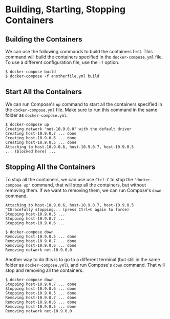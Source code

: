 # Building, Starting, Stopping Containers

## Building the Containers

We can use the following commands to build the containers first. This 
command will build the containers specified in
the `docker-compose.yml` file.  To use a different configuration
file, use the `-f` option.


```
$ docker-compose build
$ docker-compose -f anotherfile.yml build 
```


## Start All the Containers 

We can run Compose's `up` command to start
all the containers specified in the `docker-compose.yml`
file. Make sure to run this command in the same folder
as `docker-compose.yml`.

```
$ docker-compose up
Creating network "net-10.9.0.0" with the default driver
Creating host-10.9.0.7 ... done
Creating host-10.9.0.6 ... done
Creating host-10.9.0.5 ... done
Attaching to host-10.9.0.6, host-10.9.0.7, host-10.9.0.5
... (blocked here) ...
```

## Stopping All the Containers

To stop all the containers, we can use use `Ctrl-C` to
stop the `"docker-compose up"` command,
that will stop all the containers, but without removing them.
If we want to removing them, we can run Compose's `down` command.

```
Attaching to host-10.9.0.6, host-10.9.0.7, host-10.9.0.5
^CGracefully stopping... (press Ctrl+C again to force)
Stopping host-10.9.0.5 ...
Stopping host-10.9.0.7 ...
Stopping host-10.9.0.6 ...

$ docker-compose down
Removing host-10.9.0.5 ... done
Removing host-10.9.0.7 ... done
Removing host-10.9.0.6 ... done
Removing network net-10.9.0.0
```

Another way to do this is to go to a different terminal (but still in the 
same folder as `docker-compose.yml`), and run Compose's `down`
command. That will stop and removing all the containers.

```
$ docker-compose down
Stopping host-10.9.0.7 ... done
Stopping host-10.9.0.6 ... done
Stopping host-10.9.0.5 ... done
Removing host-10.9.0.7 ... done
Removing host-10.9.0.6 ... done
Removing host-10.9.0.5 ... done
Removing network net-10.9.0.0
```




